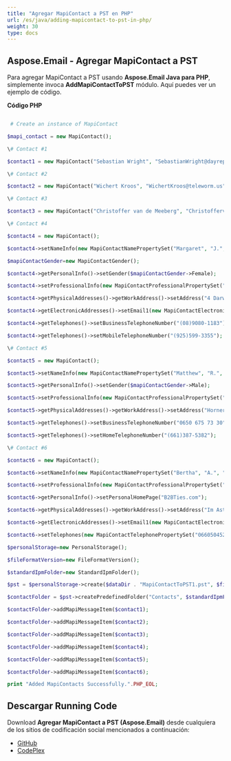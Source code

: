 ```yaml
---
title: "Agregar MapiContact a PST en PHP"
url: /es/java/adding-mapicontact-to-pst-in-php/
weight: 30
type: docs
---
```


## **Aspose.Email - Agregar MapiContact a PST**
Para agregar MapiContact a PST usando **Aspose.Email Java para PHP**, simplemente invoca **AddMapiContactToPST** módulo. Aquí puedes ver un ejemplo de código.

**Código PHP**

``` php

 # Create an instance of MapiContact

$mapi_contact = new MapiContact();

\# Contact #1

$contact1 = new MapiContact("Sebastian Wright", "SebastianWright@dayrep.com");

\# Contact #2

$contact2 = new MapiContact("Wichert Kroos", "WichertKroos@teleworm.us", "Grade A Investment");

\# Contact #3

$contact3 = new MapiContact("Christoffer van de Meeberg", "ChristoffervandeMeeberg@teleworm.us", "Krauses Sofa Factory", "046-630-4614");

\# Contact #4

$contact4 = new MapiContact();

$contact4->setNameInfo(new MapiContactNamePropertySet("Margaret", "J.", "Tolle"));

$mapiContactGender=new MapiContactGender();

$contact4->getPersonalInfo()->setGender($mapiContactGender->Female);

$contact4->setProfessionalInfo(new MapiContactProfessionalPropertySet("Adaptaz", "Recording engineer"));

$contact4->getPhysicalAddresses()->getWorkAddress()->setAddress("4 Darwinia Loop EIGHTY MILE BEACH WA 6725");

$contact4->getElectronicAddresses()->setEmail1(new MapiContactElectronicAddress("Hisen1988", "SMTP", "MargaretJTolle@dayrep.com"));

$contact4->getTelephones()->setBusinessTelephoneNumber("(08)9080-1183");

$contact4->getTelephones()->setMobileTelephoneNumber("(925)599-3355");

\# Contact #5

$contact5 = new MapiContact();

$contact5->setNameInfo(new MapiContactNamePropertySet("Matthew", "R.", "Wilcox"));

$contact5->getPersonalInfo()->setGender($mapiContactGender->Male);

$contact5->setProfessionalInfo(new MapiContactProfessionalPropertySet("Briazz", "Psychiatric aide"));

$contact5->getPhysicalAddresses()->getWorkAddress()->setAddress("Horner Strasse 12 4421 SAASS");

$contact5->getTelephones()->setBusinessTelephoneNumber("0650 675 73 30");

$contact5->getTelephones()->setHomeTelephoneNumber("(661)387-5382");

\# Contact #6

$contact6 = new MapiContact();

$contact6->setNameInfo(new MapiContactNamePropertySet("Bertha", "A.", "Buell"));

$contact6->setProfessionalInfo(new MapiContactProfessionalPropertySet("Awthentikz", "Social work assistant"));

$contact6->getPersonalInfo()->setPersonalHomePage("B2BTies.com");

$contact6->getPhysicalAddresses()->getWorkAddress()->setAddress("Im Astenfeld 59 8580 EDELSCHROTT");

$contact6->getElectronicAddresses()->setEmail1(new MapiContactElectronicAddress("Experwas", "SMTP", "BerthaABuell@armyspy.com"));

$contact6->setTelephones(new MapiContactTelephonePropertySet("06605045265"));

$personalStorage=new PersonalStorage();

$fileFormatVersion=new FileFormatVersion();

$standardIpmFolder=new StandardIpmFolder();

$pst = $personalStorage->create($dataDir . "MapiContactToPST1.pst", $fileFormatVersion->Unicode);

$contactFolder = $pst->createPredefinedFolder("Contacts", $standardIpmFolder->Contacts);

$contactFolder->addMapiMessageItem($contact1);

$contactFolder->addMapiMessageItem($contact2);

$contactFolder->addMapiMessageItem($contact3);

$contactFolder->addMapiMessageItem($contact4);

$contactFolder->addMapiMessageItem($contact5);

$contactFolder->addMapiMessageItem($contact6);

print "Added MapiContacts Successfully.".PHP_EOL;

```
## **Descargar Running Code**
Download **Agregar MapiContact a PST (Aspose.Email)** desde cualquiera de los sitios de codificación social mencionados a continuación:

- [GitHub](https://github.com/aspose-email/Aspose.Email-for-Java/blob/master/Plugins/Aspose_Email_Java_for_PHP/src/aspose/email/ProgrammingOutlook/WorkingWithOutlookPersonalStorage/AddMapiContactToPST.php)
- [CodePlex](https://asposeemailjavaphp.codeplex.com/SourceControl/latest#src/aspose/email/ProgrammingOutlook/WorkingWithOutlookPersonalStorage/AddMapiContactToPST.php)
